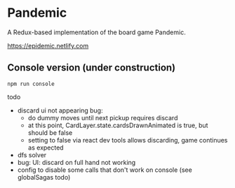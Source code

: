 # Pandemic
A Redux-based implementation of the board game Pandemic.

https://epidemic.netlify.com

## Console version (under construction)

`npm run console`

todo
- discard ui not appearing bug:
    - do dummy moves until next pickup requires discard
    - at this point, CardLayer.state.cardsDrawnAnimated is true, but should be false
    - setting to false via react dev tools allows discarding, game continues as expected
- dfs solver
- bug: UI: discard on full hand not working
- config to disable some calls that don't work on console (see globalSagas todo)
